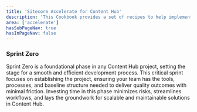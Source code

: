 ```yaml
---
title: 'Sitecore Accelerate for Content Hub'
description: 'This Cookbook provides a set of recipes to help implementing Content Hub through setup, configuration and implemenation.'
area: ['accelerate']
hasSubPageNav: true
hasInPageNav: false
---
```


### Sprint Zero

Sprint Zero is a foundational phase in any Content Hub project, setting the stage for a smooth and efficient development process. This critical sprint focuses on establishing the project, ensuring your team has the tools, processes, and baseline structure needed to deliver quality outcomes with minimal friction. Investing time in this phase minimizes risks, streamlines workflows, and lays the groundwork for scalable and maintainable solutions in Content Hub.